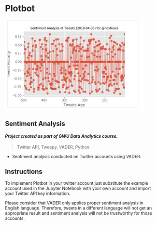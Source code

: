 # Plotbot

![sentiment-analysis.png](https://github.com/jmendiola84/PlotBot/blob/master/sentiment-analysis.png)
## Sentiment Analysis 
#### *Project created as part of GWU Data Analytics course.*
> Twitter API, Tweepy, VADER, Python

* Sentiment analysis conducted on Twitter accounts using VADER.

## Instructions

To implement Plotbot in your twitter account just substitute the example account used in the Jupyter Notebook with your own account and import your Twitter API key information.

Please consider that VADER only applies proper sentiment analysis in English language. Therefore, tweets in a different language will not get an appropriate result and sentiment analysis will not be trustworthy for those accounts.
